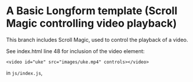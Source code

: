 
# A Basic Longform template (Scroll Magic controlling video playback)

This branch includes Scroll Magic, used to control the playback of a video. 

See index.html line 48 for inclusion of the video element:

```
<video id="uke" src="images/uke.mp4" controls></video>
```

in ``js/index.js``, 
